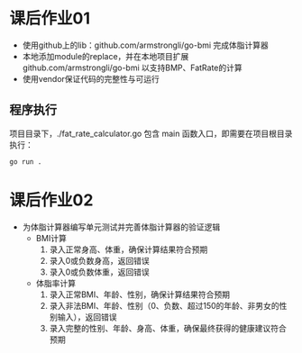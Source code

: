 # 课后作业01

- 使用github上的lib：github.com/armstrongli/go-bmi 完成体脂计算器
- 本地添加module的replace，并在本地项目扩展 github.com/armstrongli/go-bmi 以支持BMP、FatRate的计算
- 使用vendor保证代码的完整性与可运行

## 程序执行

项目目录下，./fat_rate_calculator.go 包含 main 函数入口，即需要在项目根目录执行：

```shell
go run .
```

# 课后作业02

- 为体脂计算器编写单元测试并完善体脂计算器的验证逻辑
    - BMI计算
        1. 录入正常身高、体重，确保计算结果符合预期
        2. 录入0或负数身高，返回错误
        3. 录入0或负数体重，返回错误
    - 体脂率计算
        1. 录入正常BMI、年龄、性别，确保计算结果符合预期
        2. 录入非法BMI、年龄、性别（0、负数、超过150的年龄、非男女的性别输入），返回错误
        3. 录入完整的性别、年龄、身高、体重，确保最终获得的健康建议符合预期 
